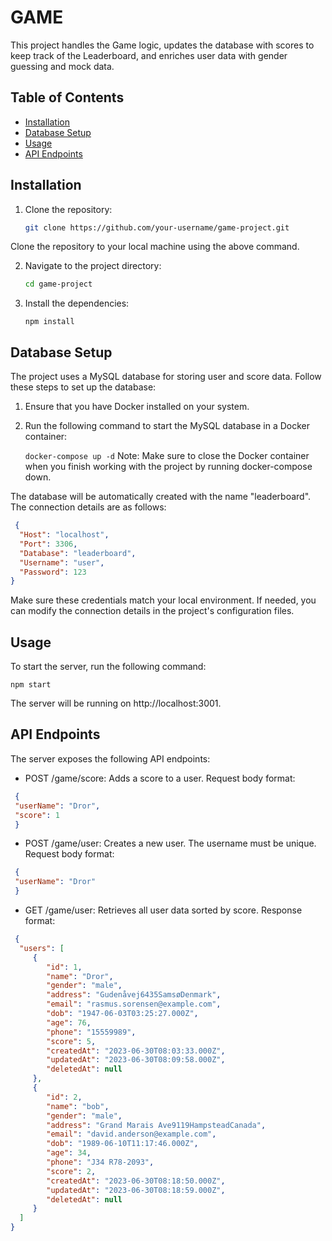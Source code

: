 # GAME

This project handles the Game logic, updates the database with scores to keep track of the Leaderboard, and enriches user data with gender guessing and mock data.

## Table of Contents

- [Installation](#installation)
- [Database Setup](#database-setup)
- [Usage](#usage)
- [API Endpoints](#api-endpoints)

## Installation

1. Clone the repository:

   ```bash
   git clone https://github.com/your-username/game-project.git
Clone the repository to your local machine using the above command.

2. Navigate to the project directory:

   ```bash
   cd game-project
3. Install the dependencies:

   `` npm install ``

## Database Setup

The project uses a MySQL database for storing user and score data. Follow these steps to set up the database:

1. Ensure that you have Docker installed on your system.

2. Run the following command to start the MySQL database in a Docker container:

   ``docker-compose up -d``
   Note: Make sure to close the Docker container when you finish working with the project by running docker-compose down.

The database will be automatically created with the name "leaderboard". The connection details are as follows:

 ```json
  {
   "Host": "localhost",
   "Port": 3306,
   "Database": "leaderboard",
   "Username": "user",
   "Password": 123
}
  ```

Make sure these credentials match your local environment. If needed, you can modify the connection details in the project's configuration files.

## Usage

To start the server, run the following command:

``npm start``

The server will be running on http://localhost:3001.


## API Endpoints

The server exposes the following API endpoints:

- POST /game/score: Adds a score to a user.
  Request body format:
 ```json
  {
  "userName": "Dror",
  "score": 1
  }
  ```
- POST /game/user: Creates a new user. The username must be unique.
Request body format:
 ```json
  {
  "userName": "Dror"
  }
  ```
  
- GET /game/user: Retrieves all user data sorted by score.
  Response format:
 ```json
  {
   "users": [
      {
         "id": 1,
         "name": "Dror",
         "gender": "male",
         "address": "Gudenåvej6435SamsøDenmark",
         "email": "rasmus.sorensen@example.com",
         "dob": "1947-06-03T03:25:27.000Z",
         "age": 76,
         "phone": "15559989",
         "score": 5,
         "createdAt": "2023-06-30T08:03:33.000Z",
         "updatedAt": "2023-06-30T08:09:58.000Z",
         "deletedAt": null
      },
      {
         "id": 2,
         "name": "bob",
         "gender": "male",
         "address": "Grand Marais Ave9119HampsteadCanada",
         "email": "david.anderson@example.com",
         "dob": "1989-06-10T11:17:46.000Z",
         "age": 34,
         "phone": "J34 R78-2093",
         "score": 2,
         "createdAt": "2023-06-30T08:18:50.000Z",
         "updatedAt": "2023-06-30T08:18:59.000Z",
         "deletedAt": null
      }
   ]
}
  ```
